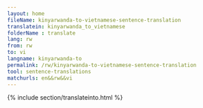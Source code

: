```yaml
---
layout: home
fileName: kinyarwanda-to-vietnamese-sentence-translation
translatein: kinyarwanda_to_vietnamese
folderName : translate
lang: rw
from: rw
to: vi
langname: kinyarwanda-to
permalink: /rw/kinyarwanda-to-vietnamese-sentence-translation
tool: sentence-translations
matchurls: en&&rw&&vi
---
```

{% include section/translateinto.html %}
